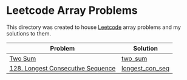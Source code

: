 # Leetcode Array Problems 

This directory was created to house [Leetcode](https://leetcode.com/tag/array/) array problems and my solutions to them. 

| Problem                                           | Solution              |
|---------------------------------------------------|-----------------------|
| [Two Sum](https://leetcode.com/problems/two-sum/) | [two_sum](two_sum.py) |
| [128. Longest Consecutive Sequence](https://leetcode.com/problems/longest-consecutive-sequence)| [longest_con_seq](longest_con_seq.py)